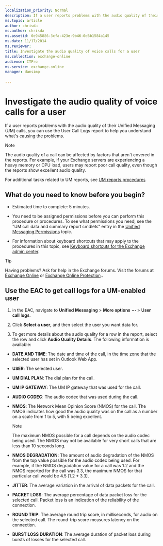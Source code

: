 ```yaml
---
localization_priority: Normal
description: If a user reports problems with the audio quality of their Unified Messaging (UM) calls, you can use the User Call Logs report to help you understand what's causing the problems.
ms.topic: article
author: chrisda
ms.author: chrisda
ms.assetid: 0c945886-3cfa-423e-9b46-0d6b1584a145
ms.date: 11/17/2014
ms.reviewer: 
title: Investigate the audio quality of voice calls for a user
ms.collection: exchange-online
audience: ITPro
ms.service: exchange-online
manager: dansimp

---
```


# Investigate the audio quality of voice calls for a user

If a user reports problems with the audio quality of their Unified Messaging (UM) calls, you can use the User Call Logs report to help you understand what's causing the problems.

> [!NOTE]
> The audio quality of a call can be affected by factors that aren't covered in the reports. For example, if your Exchange servers are experiencing a heavy memory or CPU load, users may report poor call quality, even though the reports show excellent audio quality.

For additional tasks related to UM reports, see [UM reports procedures](um-reports-procedures.md)

## What do you need to know before you begin?

- Estimated time to complete: 5 minutes.

- You need to be assigned permissions before you can perform this procedure or procedures. To see what permissions you need, see the "UM call data and summary report cmdlets" entry in the [Unified Messaging Permissions](https://technet.microsoft.com/library/d326c3bc-8f33-434a-bf02-a83cc26a5498.aspx) topic.

- For information about keyboard shortcuts that may apply to the procedures in this topic, see [Keyboard shortcuts for the Exchange admin center](../../accessibility/keyboard-shortcuts-in-admin-center.md).

> [!TIP]
> Having problems? Ask for help in the Exchange forums. Visit the forums at [Exchange Online](https://go.microsoft.com/fwlink/p/?linkId=267542) or [Exchange Online Protection](https://go.microsoft.com/fwlink/p/?linkId=285351)..

## Use the EAC to get call logs for a UM-enabled user

1. In the EAC, navigate to **Unified Messaging** \> **More options** ![More Options Icon](../../media/ITPro_EAC_MoreOptionsIcon.gif) \> **User call logs**.

2. Click **Select a user**, and then select the user you want data for.

3. To get more details about the audio quality for a row in the report, select the row and click **Audio Quality Details**. The following information is available:

  - **DATE AND TIME**: The date and time of the call, in the time zone that the selected user has set in Outlook Web App.

  - **USER**: The selected user.

  - **UM DIAL PLAN**: The dial plan for the call.

  - **UM IP GATEWAY**: The UM IP gateway that was used for the call.

  - **AUDIO CODEC**: The audio codec that was used during the call.

  - **NMOS**: The Network Mean Opinion Score (NMOS) for the call. The NMOS indicates how good the audio quality was on the call as a number on a scale from 1 to 5, with 5 being excellent.

    > [!NOTE]
    > The maximum NMOS possible for a call depends on the audio codec being used. The NMOS may not be available for very short calls that are less than 10 seconds long.

  - **NMOS DEGRADATION**: The amount of audio degradation of the NMOS from the top value possible for the audio codec being used. For example, if the NMOS degradation value for a call was 1.2 and the NMOS reported for the call was 3.3, the maximum NMOS for that particular call would be 4.5 (1.2 + 3.3).

  - **JITTER**: The average variation in the arrival of data packets for the call.

  - **PACKET LOSS**: The average percentage of data packet loss for the selected call. Packet loss is an indication of the reliability of the connection.

  - **ROUND TRIP**: The average round trip score, in milliseconds, for audio on the selected call. The round-trip score measures latency on the connection.

  - **BURST LOSS DURATION**: The average duration of packet loss during bursts of losses for the selected call.




